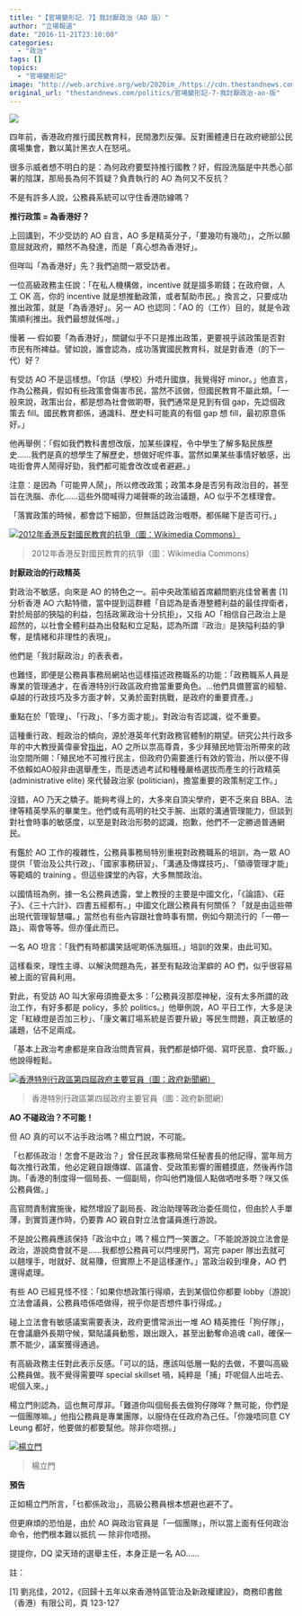 ```yaml
---
title: "【官場變形記．7】我討厭政治（AO 版）"
author: "立場報道"
date: "2016-11-21T23:10:00"
categories:
  - "政治"
tags: []
topics:
  - "官場變形記"
image: "http://web.archive.org/web/2020im_/https://cdn.thestandnews.com/media/photos/cache/hate-04_BHqto_1200x0.png"
original_url: "thestandnews.com/politics/官場變形記-7-我討厭政治-ao-版"
---
```

![](http://web.archive.org/web/2020im_/https://cdn.thestandnews.com/media/photos/cache/hate-04_BHqto_1200x0.png)

四年前，香港政府推行國民教育科，民間激烈反彈。反對團體連日在政府總部公民廣場集會，數以萬計黑衣人在怒吼。

很多示威者想不明白的是：為何政府要堅持推行國教？好，假設洗腦是中共悉心部署的陰謀，那局長為何不質疑？負責執行的 AO 為何又不反抗？

不是有許多人說，公務員系統可以守住香港防線嗎？

**推行政策 = 為香港好？**

上回講到，不少受訪的 AO 自言，AO 多是精英分子，「要幾叻有幾叻」，之所以願意屈就政府，顯然不為發達，而是「真心想為香港好」。

但咩叫「為香港好」先？我們追問一眾受訪者。

一位高級政務主任說：「在私人機構做，incentive 就是搵多啲錢；在政府做，人工 OK 高，你的 incentive 就是想推動政策，或者幫助市民。」換言之，只要成功推出政策，就是「為香港好」。另一 AO 也認同：「AO 的（工作）目的，就是令政策順利推出。我們最想就係咁。」

慢著 — 假如要「為香港好」，關鍵似乎不只是推出政策，更要視乎該政策是否對市民有所裨益。譬如說，誰會認為，成功落實國民教育科，就是對香港（的下一代）好？

有受訪 AO 不是這樣想。「你話（學校）升唔升國旗，我覺得好 minor。」他直言，作為公務員，假如有些政策會傷害市民，當然不該做，但國民教育不屬此類。「一般來說，政策出台，都是想為社會做啲嘢，我們通常是見到有個 gap，先諗個政策去 fill。國民教育都係，通識科、歷史科可能真的有個 gap 想 fill，最初原意係好。」

他再舉例：「假如我們教科書想改版，加某些課程，令中學生了解多點民族歷史……我們是真的想學生了解歷史，想做好呢件事。當然如果某些事情好敏感，出咗街會畀人鬧得好勁，我們都可能會改改或者避避。」

注意：是因為「可能畀人鬧」，所以修改政策；政策本身是否另有政治目的，甚至旨在洗腦、赤化……這些外間喊得力竭聲嘶的政治議題，AO 似乎不怎樣理會。

「落實政策的時候，都會諗下細節，但無話諗政治嘅嘢。都係睇下是否可行。」

[![2012年香港反對國民教育的抗爭（圖：Wikimedia Commons）](http://web.archive.org/web/2020im_/https://cdn.thestandnews.com/media/photos/cache/1_o6Khd_opWDc_1200x0.jpg)](http://web.archive.org/web/20210628094024/https://cdn.thestandnews.com/media/photos/cache/1_o6Khd_opWDc_1200x0.jpg)

> 2012年香港反對國民教育的抗爭（圖：Wikimedia Commons）

**討厭政治的行政精英**

對政治不敏感，向來是 AO 的特色之一。前中央政策組首席顧問劉兆佳曾著書 \[1\] 分析香港 AO 六點特徵，當中提到這群體「自認為是香港整體利益的最佳捍衛者，對於局部的狹隘的利益，包括政黨政治十分抗拒」，又指 AO「相信自己政治上是超然的，以社會全體利益為出發點和立足點，認為所謂『政治』是狹隘利益的爭奪，是情緒和非理性的表現」。

他們是「我討厭政治」的表表者。

也難怪，即便是公務員事務局網站也這樣描述政務職系的功能：「政務職系人員是專業的管理通才，在香港特別行政區政府擔當重要角色。…他們具備豐富的經驗、卓越的行政技巧及多方面才幹，又勇於面對挑戰，是政府的重要資產。」

重點在於「管理」、「行政」、「多方面才能」。對政治有否認識，從不重要。

這種重行政、輕政治的傾向，源於港英年代對政務官體制的期望。研究公共行政多年的中大教授黃偉豪曾[指出](http://web.archive.org/web/20210628094024/http://www.com.cuhk.edu.hk/ubeat_past/100194/column.html)，AO 之所以祟高尊貴，多少拜殖民地管治所帶來的政治空間所賜：「殖民地不可推行民主，但政府仍需要進行有效的管治，所以便不得不依賴如AO般非由選舉產生，而是透過考試和種種嚴格選拔而產生的行政精英 (administrative elite) 來代替政治家 (politician)，擔當重要的政策制定工作。」

沒錯，AO 乃天之驕子。能夠考得上的，大多來自頂尖學府，更不乏來自 BBA、法律等精英學系的畢業生。他們或有高明的社交手腕、出眾的溝通管理能力，但談到對社會時事的敏感度，以至是對政治形勢的認識，抱歉，他們不一定勝過普通網民。

有鑑於 AO 工作的複雜性，公務員事務局特別重視對政務職系的培訓，為一眾 AO 提供「管治及公共行政」、「國家事務研習」、「溝通及傳媒技巧」、「領導管理才能」等範疇的 training 。但這些課堂的內容，大多無關政治。

以國情班為例，據一名公務員透露，堂上教授的主要是中國文化，「《論語》、《莊子》、《三十六計》、四書五經都有。」中國文化跟公務員有何關係？「就是由這些帶出現代管理智慧囉。」當然也有些內容跟社會時事有關，例如今期流行的「一帶一路」、兩會等等。但亦僅此而已。

一名 AO 坦言：「我們有時都講笑話呢啲係洗腦班。」培訓的效果，由此可知。

這樣看來，理性主導、以解決問題為先，甚至有點政治潔癖的 AO 們，似乎很容易被上面的官員利用。

對此，有受訪 AO 叫大家毋須擔憂太多：「公務員沒那麼神秘，沒有太多所謂的政治工作，有好多都是 policy，多於 politics。」他舉例說，AO 平日工作，大多是決定「紅綠燈是否加三秒」、「康文署訂場系統是否要升級」等民生問題，真正敏感的議題，佔不足兩成。

「基本上政治考慮都是來自政治問責官員，我們都是傾吓偈、寫吓民意、食吓飯。」他說得輕鬆。

[![香港特別行政區第四屆政府主要官員（圖：政府新聞網）](http://web.archive.org/web/2020im_/https://cdn.thestandnews.com/media/photos/cache/P201206280524_photo_1038945_dQLjp_1200x0.jpg)](http://web.archive.org/web/20210628094024/https://cdn.thestandnews.com/media/photos/cache/P201206280524_photo_1038945_dQLjp_1200x0.jpg)

> 香港特別行政區第四屆政府主要官員（圖：政府新聞網）

**AO 不碰政治？不可能！**

但 AO 真的可以不沾手政治嗎？楊立門說，不可能。

「乜都係政治！怎會不是政治？」曾任民政事務局常任秘書長的他記得，當年局方每次推行政策，他必定親自跟傳媒、區議會、受政策影響的團體摸底，然後再作諮詢。「香港的制度得一個局長、一個副局，你叫他們幾個人點做哂咁多嘢？咪又係公務員做。」

高官問責制實施後，縱然增設了副局長、政治助理等政治委任崗位，但由於人手單薄，到實質運作時，仍要靠 AO 親自對立法會議員進行游說。

不是說公務員應該保持「政治中立」嗎？楊立門一笑置之。「不能說游說立法會是政治，游說商會就不是……我都想公務員可以閂埋房門，寫完 paper 隊出去就可以翹埋手，咁就好、就易賺，但實際上不是這樣運作。」當政治殺到埋身，AO 們還得處理。

有些 AO 已經見怪不怪：「如果你想政策行得順，去到某個位你都要 lobby（游說）立法會議員，公務員唔係唔做得，視乎你是否想件事行得成。」

碰上立法會有敏感議案需要表決，政府更慣常派出一堆 AO 精英擔任「狗仔隊」，在會議廳外長期守候，緊貼議員動態，跟出跟入，甚至出動奪命追魂 call，確保一票不能少，議案獲得通過。

有高級政務主任對此表示反感。「可以的話，應該叫低層一點的去做，不要叫高級公務員做。我不覺得需要咩 special skillset 喎，純粹是「捕」吓呢個人出咗去、呢個入來。」

楊立門則認為，這也無可厚非。「難道你叫個局長去做狗仔隊咩？無可能，你們是一個團隊嘛。」他指公務員是專業團隊，以服侍在任政府為己任。「你幾唔同意 CY Leung 都好，他要做的都要幫他。除非你唔撈。」

[![楊立門](http://web.archive.org/web/2020im_/https://cdn.thestandnews.com/media/photos/cache/IMG_8926_XoY68_1200x0.JPG)](http://web.archive.org/web/20210628094024/https://cdn.thestandnews.com/media/photos/cache/IMG_8926_XoY68_1200x0.JPG)

> 楊立門

**預告**

正如楊立門所言，「乜都係政治」，高級公務員根本想避也避不了。

但更麻煩的恐怕是，由於 AO 與政治官員是「一個團隊」，所以當上面有任何政治命令，他們根本難以抵抗 — 除非你唔撈。

提提你，DQ 梁天琦的選舉主任，本身正是一名 AO……

註：

\[1\] 劉兆佳，2012，《回歸十五年以來香港特區管治及新政權建設》，商務印書館（香港）有限公司，頁 123-127